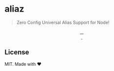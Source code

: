 # aliaz

> Zero Config Universal Alias Support for Node!

<p align="center">
<a href="https://david-dm.org/blindmedia/aliaz">
    <img alt="" src="https://david-dm.org/blindmedia/aliaz/status.svg?style=flat-square">
</a>
<a href="https://standardjs.com">
    <img alt="" src="https://img.shields.io/badge/code_style-standard-brightgreen.svg?style=flat-square">
</a>
<a href="https://circleci.com/gh/blindmedia/aliaz">
    <img alt="" src="https://img.shields.io/circleci/project/github/blindmedia/aliaz.svg?style=flat-square">
</a>
<a href="https://codecov.io/gh/blindmedia/aliaz">
    <img alt="" src="https://img.shields.io/codecov/c/github/blindmedia/aliaz.svg?style=flat-square">
</a>
<br>
<a href="https://npmjs.com/package/aliaz">
    <img alt="" src="https://img.shields.io/npm/v/aliaz/latest.svg?style=flat-square">
</a>
<a href="https://npmjs.com/package/aliaz">
    <img alt="" src="https://img.shields.io/npm/dt/aliaz.svg?style=flat-square">
</a>
</p>

## License

MIT. Made with ❤️
